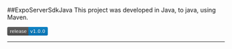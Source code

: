 ##ExpoServerSdkJava
This project was developed in Java, to java, using Maven.

<svg xmlns="http://www.w3.org/2000/svg" xmlns:xlink="http://www.w3.org/1999/xlink" width="94" height="20"><linearGradient id="b" x2="0" y2="100%"><stop offset="0" stop-color="#bbb" stop-opacity=".1"/><stop offset="1" stop-opacity=".1"/></linearGradient><clipPath id="a"><rect width="94" height="20" rx="3" fill="#fff"/></clipPath><g clip-path="url(#a)"><path fill="#555" d="M0 0h49v20H0z"/><path fill="#007ec6" d="M49 0h45v20H49z"/><path fill="url(#b)" d="M0 0h94v20H0z"/></g><g fill="#fff" text-anchor="middle" font-family="DejaVu Sans,Verdana,Geneva,sans-serif" font-size="110"> <text x="255" y="150" fill="#010101" fill-opacity=".3" transform="scale(.1)" textLength="390">release</text><text x="255" y="140" transform="scale(.1)" textLength="390">release</text><text x="705" y="150" fill="#010101" fill-opacity=".3" transform="scale(.1)" textLength="350">v1.0.0</text><text x="705" y="140" transform="scale(.1)" textLength="350">v1.0.0</text></g> </svg>

<hr></hr>